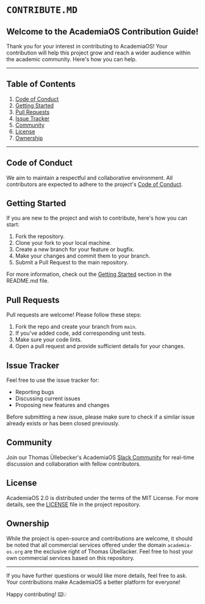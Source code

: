# `CONTRIBUTE.MD`

## Welcome to the AcademiaOS Contribution Guide!

Thank you for your interest in contributing to AcademiaOS! Your contribution will help this project grow and reach a wider audience within the academic community. Here's how you can help.

---

## Table of Contents

1. [Code of Conduct](#code-of-conduct)
2. [Getting Started](#getting-started)
3. [Pull Requests](#pull-requests)
4. [Issue Tracker](#issue-tracker)
5. [Community](#community)
6. [License](#license)
7. [Ownership](#ownership)

---

## Code of Conduct

We aim to maintain a respectful and collaborative environment. All contributors are expected to adhere to the project's [Code of Conduct](CODE_OF_CONDUCT.md).

## Getting Started

If you are new to the project and wish to contribute, here's how you can start:

1. Fork the repository.
2. Clone your fork to your local machine.
3. Create a new branch for your feature or bugfix.
4. Make your changes and commit them to your branch.
5. Submit a Pull Request to the main repository.

For more information, check out the [Getting Started](#getting-started) section in the README.md file.

## Pull Requests

Pull requests are welcome! Please follow these steps:

1. Fork the repo and create your branch from `main`.
2. If you've added code, add corresponding unit tests.
3. Make sure your code lints.
4. Open a pull request and provide sufficient details for your changes.

## Issue Tracker

Feel free to use the issue tracker for:

- Reporting bugs
- Discussing current issues
- Proposing new features and changes

Before submitting a new issue, please make sure to check if a similar issue already exists or has been closed previously.

## Community

Join our Thomas Üllebecker's AcademiaOS [Slack Community](https://join.slack.com/t/academiaos/shared_invite/zt-23730lsp0-Qlkv_0Bs3hgMY2FGTC~HnQ) for real-time discussion and collaboration with fellow contributors.

## License

AcademiaOS 2.0 is distributed under the terms of the MIT License. For more details, see the [LICENSE](./LICENSE) file in the project repository.

## Ownership

While the project is open-source and contributions are welcome, it should be noted that all commercial services offered under the domain `academia-os.org` are the exclusive right of Thomas Übellacker. Feel free to host your own commercial services based on this repository.

---

If you have further questions or would like more details, feel free to ask. Your contributions make AcademiaOS a better platform for everyone!

Happy contributing! ⌨️💡
